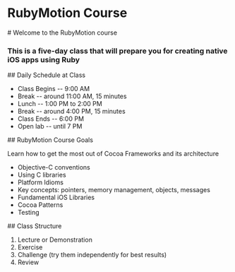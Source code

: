 # RubyMotion Course

<slide>
# Welcome to the RubyMotion course

### This is a five-day class that will prepare you for creating native iOS apps using Ruby
</slide>

<slide>
## Daily Schedule at Class

* Class Begins -- 9:00 AM
* Break        -- around 11:00 AM, 15 minutes
* Lunch        -- 1:00 PM to 2:00 PM
* Break        -- around 4:00 PM, 15 minutes
* Class Ends   -- 6:00 PM
* Open lab     -- until 7 PM
</slide>

<slide>
## RubyMotion Course Goals

Learn how to get the most out of Cocoa Frameworks and its architecture

* Objective-C conventions
* Using C libraries
* Platform Idioms
* Key concepts: pointers, memory management, objects, messages
* Fundamental iOS Libraries
* Cocoa Patterns
* Testing
</slide>

<slide>
## Class Structure

1. Lecture or Demonstration
2. Exercise
3. Challenge (try them independently for best results)
4. Review
</slide>
